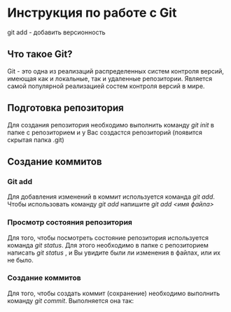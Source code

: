 # Инструкция по работе с Git
git add - добавить версионность

## Что такое Git?

Git - это одна из реализаций распределенных систем контроля версий, имеющая как и локальные, так и удаленные репозитории. Является самой популярной реализацией состем контроля версий в мире.

## Подготовка репозитория

Для создания репозитория необходимо выполнить команду *git init* в папке с репозиторием и у Вас создастся репозиторий (появится скрытая папка .git)

## Создание коммитов

### Git add

Для добавления изменений в коммит используется команда *git add*. Чтобы использовать команду *git add* напишите *git add <имя файла>*

### Просмотр состояния репозитория

Для того, чтобы посмотреть состояние репозитория используется команда *git status*. Для этого необходимо в папке с репозиторием написать *git status* , и Вы увидите были ли изменения в файлах, или их не было.

### Создание коммитов

Для того, чтобы создать коммит (сохранение) необходимо выполнить команду *git commit*. Выполняется она так: